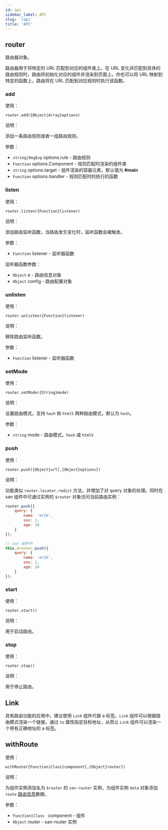 ```yaml
---
id: api
sidebar_label: API
slug: '/api'
title: 'API'
---
```


## router

路由器对象。

路由器用于将特定的 URL 匹配到对应的组件类上。在 URL 变化并匹配到具体的路由规则时，路由将初始化对应的组件并渲染到页面上。你也可以将 URL 映射到特定的函数上，路由将在 URL 匹配到对应规则时执行该函数。

### add

使用：

```router.add({Object|Array}options)```

说明：

添加一条路由规则或者一组路由规则。

参数：

- `string|RegExp` options.rule - 路由规则
- `Function` options.Component - 规则匹配时渲染的组件类
- `string` options.target - 组件渲染的容器元素，默认值为 **#main**
- `Function` options.handler - 规则匹配时的执行的函数

### listen

使用：

```router.listen({Function}listener)```

说明：

添加路由监听函数，当路由发生变化时，监听函数会被触发。

参数：

- `Function` listener - 监听器函数

监听器函数参数：

- `Object` e - 路由信息对象
- `Object` config - 路由配置对象

### unlisten

使用：

```router.unlisten({Function}listener)```

说明：

移除路由监听函数。

参数：

- `Function` listener - 监听器函数


### setMode

使用：

```router.setMode({String}mode)```

说明：

设置路由模式。支持 `hash` 和 `html5` 两种路由模式，默认为 `hash`。

参数：

- `string` mode - 路由模式，`hash` 或 `html5`

### push

使用：

```router.push({Object}url[,{Object}options])```

说明：

功能类似 `router.locator.redict` 方法，并增加了对 query 对象的处理。同时在 san 组件中可通过实例的 `$router` 对象访问当前路由实例：

```javascript
router.push({
    query: {
        name: 'erik',
        sex: 1,
        age: 18
    }
});

// san 组件中
this.$router.push({
    query: {
        name: 'erik',
        sex: 1,
        age: 18
    }
});
```

### start

使用：

```router.start()```

说明：

用于启动路由。

### stop

使用：

```router.stop()```

说明：

用于停止路由。

## Link

具有路由功能的应用中，建议使用 `Link` 组件代替 a 标签。`Link` 组件可以根据路由模式渲染一个链接。通过 `to` 属性指定目标地址，从而让 `Link` 组件可以渲染一个带有正确地址的 a 标签。

## withRoute

使用：

```withRoute({Function|Class}component[,{Object}router])```

说明：

为组件实例添加名为 `$router` 的 `san-router` 实例，为组件实例 `data` 对象添加 `route`  [路由信息](/san-router/docs/data-structure#routeInfo)数据。

参数：

- `Function|Class ` component -  组件
- `Object` router - san-router 实例
